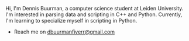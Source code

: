 Hi, I'm Dennis Buurman, a computer science student at Leiden University. 
I'm interested in parsing data and scripting in C++ and Python. 
Currently, I'm learning to specialize myself in scripting in Python.
- Reach me on dbuurmanfiverr@gmail.com 
